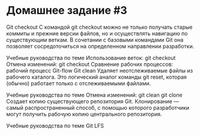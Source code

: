 # Домашнее задание #3
Git checkout
С командой git checkout можно не только получать старые коммиты и прежние версии файлов, но и осуществлять навигацию по существующим веткам. В сочетании с базовыми командами Git она позволяет сосредоточиться на определенном направлении разработки.

Учебные руководства по теме
Использование веток: git checkout
Отмена изменений: git checkout
Сравнение рабочих процессов: рабочий процесс Git-flow
Git clean
Удаляет неотслеживаемые файлы из рабочего каталога. Это логический аналог команды git reset, которая (обычно) работает только с отслеживаемыми файлами.

Учебные руководства по теме
Отмена изменений: git clean
git clone
Создает копию существующего репозитория Git. Клонирование — самый распространенный способ, с помощью которого разработчики могут получить рабочую копию центрального репозитория.

Учебные руководства по теме
Git LFS
